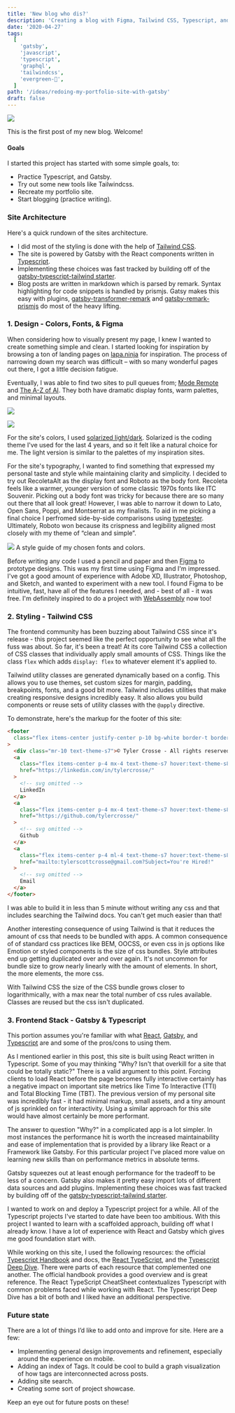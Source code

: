 ```yaml
---
title: 'New blog who dis?'
description: 'Creating a blog with Figma, Tailwind CSS, Typescript, and Gatsby (React).'
date: '2020-04-27'
tags:
  [
    'gatsby',
    'javascript',
    'typescript',
    'graphql',
    'tailwindcss',
    'evergreen-🌲',
  ]
path: '/ideas/redoing-my-portfolio-site-with-gatsby'
draft: false
---
```


![](blog-home-light.png)

This is the first post of my new blog. Welcome!

#### Goals

I started this project has started with some simple goals, to:

- Practice Typescript, and Gatsby.
- Try out some new tools like Tailwindcss.
- Recreate my portfolio site.
- Start blogging (practice writing).

### Site Architecture

Here's a quick rundown of the sites architecture.

- I did most of the styling is done with the help of [Tailwind CSS](https://tailwindcss.com/).
- The site is powered by Gatsby with the React components written in [Typescript](https://www.typescriptlang.org/).
- Implementing these choices was fast tracked by building off of the [gatsby-typescript-tailwind starter](https://www.gatsbyjs.org/starters/impulse/gatsby-typescript-tailwind/).
- Blog posts are written in markdown which is parsed by remark. Syntax highlighting for code snippets is handled by prismjs. Gatsy makes this easy with plugins, [gatsby-transformer-remark](https://www.gatsbyjs.org/packages/gatsby-transformer-remark/) and [gatsby-remark-prismjs](https://www.gatsbyjs.org/packages/gatsby-remark-prismjs/) do most of the heavy lifting.

### 1. Design - Colors, Fonts, & Figma

When considering how to visually present my page, I knew I wanted to create something simple and clean. I started looking for inspiration by browsing a ton of landing pages on [lapa.ninja](https://www.lapa.ninja/) for inspiration. The process of narrowing down my search was difficult – with so many wonderful pages out there, I got a little decision fatigue.

Eventually, I was able to find two sites to pull queues from; [Mode Remote](https://moderemote.com/) and [The A-Z of AI](https://atozofai.withgoogle.com/intl/en-US/). They both have dramatic
display fonts, warm palettes, and minimal layouts.

![](mode-remote.png)

![](the-a-z-of-ai.png)

For the site's colors, I used [solarized light/dark](https://github.com/altercation/solarized). Solarized is the coding theme I've used for the last 4 years, and so it felt like a natural choice for me. The light version is similar to the palettes of my inspiration sites.

For the site's typography, I wanted to find something that expressed my personal taste and style while maintaining clarity and simplicity. I decided to try out RecoletaAlt as the display font and Roboto as the body font. Recoleta feels like a warmer, younger version of some classic 1970s fonts like ITC Souvenir. Picking out a body font was tricky for because there are so many out there that all look great! However, I was able to narrow it down to Lato, Open Sans, Poppi, and Montserrat as my finalists. To aid in me picking a final choice I perfromed side-by-side comparisons using [typetester](http://classic.typetester.org/). Ultimately, Roboto won because its crispness and legibility aligned most closely with my theme of “clean and simple”.

![](font-and-colors.png)
A style guide of my chosen fonts and colors.

Before writing any code I used a pencil and paper and then [Figma](https://www.figma.com/) to prototype designs. This was my first time using Figma and I'm impressed. I've got a good amount of experience with Adobe XD, Illustrator, Photoshop, and Sketch, and wanted to experiment with a new tool. I found Figma to be intuitive, fast, have all of the features I needed, and - best of all - it was free. I'm definitely inspired to do a project with [WebAssembly](https://www.figma.com/ideas/webassembly-cut-figmas-load-time-by-3x/) now too!

### 2. Styling - Tailwind CSS

The frontend community has been buzzing about Tailwind CSS since it's release - this project seemed like the perfect opportunity to see what all the fuss was about. So far, it's been a treat! At its core Tailwind CSS a collection of CSS classes that individually apply small amounts of CSS. Things like the class `flex` which adds `display: flex` to whatever element it's applied to.

Tailwind utility classes are generated dynamically based on a config. This allows you to use themes, set custom sizes for margin, padding, breakpoints, fonts, and a good bit more. Tailwind includes utilities that make creating responsive designs incredibly easy. It also allows you build components or reuse sets of utility classes with the `@apply` directive.

To demonstrate, here's the markup for the footer of this site:

```html
<footer
  class="flex items-center justify-center p-10 bg-white border-t border-theme-p2"
>
  <div class="mr-10 text-theme-s7">© Tyler Crosse - All rights reserved.</div>
  <a
    class="flex items-center p-4 mx-4 text-theme-s7 hover:text-theme-s8"
    href="https://linkedin.com/in/tylercrosse/"
  >
    <!-- svg omitted -->
    LinkedIn
  </a>
  <a
    class="flex items-center p-4 mx-4 text-theme-s7 hover:text-theme-s8"
    href="https://github.com/tylercrosse/"
  >
    <!-- svg omitted -->
    Github
  </a>
  <a
    class="flex items-center p-4 ml-4 text-theme-s7 hover:text-theme-s8"
    href="mailto:tylerscottcrosse@gmail.com?Subject=You're Hired!"
  >
    <!-- svg omitted -->
    Email
  </a>
</footer>
```

I was able to build it in less than 5 minute without writing any css and that includes searching the Tailwind docs. You can't get much easier than that!

Another interesting consequence of using Tailwind is that it reduces the amount of css that needs to be bundled with apps. A common consequence of of standard css practices like BEM, OOCSS, or even css in js options like Emotion or styled components is the size of css bundles. Style attributes end up getting duplicated over and over again. It's not uncommon for bundle size to grow nearly linearly with the amount of elements. In short, the more elements, the more css.

With Tailwind CSS the size of the CSS bundle grows closer to logarithmically, with a max near the total number of css rules available. Classes are reused but the css isn't duplicated.

### 3. Frontend Stack - Gatsby & Typescript

This portion assumes you're familiar with what [React](https://reactjs.org/), [Gatsby](https://www.gatsbyjs.org/), and [Typescript](https://www.typescriptlang.org/) are and some of the pros/cons to using them.

As I mentioned earlier in this post, this site is built using React written in Typescript. Some of you may thinking "Why? Isn't that overkill for a site that could be totally static?" There is a valid argument to this point. Forcing clients to load React before the page becomes fully interactive certainly has a negative impact on important site metrics like Time To Interactive (TTI) and Total Blocking Time (TBT). The previous version of my personal site was incredibly fast - it had minimal markup, small assets, and a tiny amount of js sprinkled on for interactivity. Using a similar approach for this site would have almost certainly be more performant.

The answer to question "Why?" in a complicated app is a lot simpler. In most instances the performance hit is worth the increased maintainability and ease of implementation that is provided by a library like React or a Framework like Gatsby. For this particular project I've placed more value on learning new skills than on performance metrics in absolute terms.

Gatsby squeezes out at least enough performance for the tradeoff to be less of a concern. Gatsby also makes it pretty easy import lots of different data sources and add plugins. Implementing these choices was fast tracked by building off of the [gatsby-typescript-tailwind starter](https://www.gatsbyjs.org/starters/impulse/gatsby-typescript-tailwind/).

I wanted to work on and deploy a Typescript project for a while. All of the Typescript projects I've started to date have been too ambitious. With this project I wanted to learn with a scaffolded approach, building off what I already know. I have a lot of experience with React and Gatsby which gives me good foundation start with.

While working on this site, I used the following resources: the official [Typescript Handbook](https://www.typescriptlang.org/v2/docs/handbook/) and docs, the [React TypeScript](https://react-typescript-cheatsheet.netlify.app/), and the [Typescript Deep Dive](https://basarat.gitbook.io/typescript/). There were parts of each resource that complemented one another. The official handbook provides a good overview and is great reference. The React TypeScript CheatSheet contextualizes Typescript with common problems faced while working with React. The Typescript Deep Dive has a bit of both and I liked have an additional perspective.

### Future state

There are a lot of things I’d like to add onto and improve for site. Here are a few:

- Implementing general design improvements and refinement, especially around the experience on mobile.
- Adding an index of Tags. It could be cool to build a graph visualization of how tags are interconnected across posts.
- Adding site search.
- Creating some sort of project showcase.

Keep an eye out for future posts on these!

